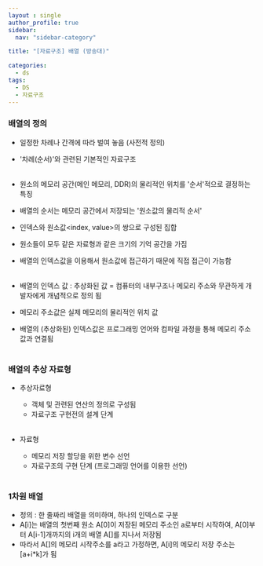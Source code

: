 ```yaml
---
layout : single
author_profile: true
sidebar: 
  nav: "sidebar-category"

title: "[자료구조] 배열 (방송대)"

categories:
  - ds
tags:
  - DS
  - 자료구조
---
```


### 배열의 정의
- 일정한 차례나 간격에 따라 벌여 놓음 (사전적 정의) <br>
- '차례(순서)'와 관련된 기본적인 자료구조<br><br>

- 원소의 메모리 공간(메인 메모리, DDR)의 물리적인 위치를 '순서'적으로 결정하는 특징<br>
- 배열의 순서는 메모리 공간에서 저장되는 '원소값의 물리적 순서'<br>
- 인덱스와 원소값<index, value>의 쌍으로 구성된 집합<br>
- 원소들이 모두 같은 자료형과 같은 크기의 기억 공간을 가짐<br>
- 배열의 인덱스값을 이용해서 원소값에 접근하기 때문에 직접 접근이 가능함<br><br>

- 배열의 인덱스 값 : 추상화된 값 = 컴퓨터의 내부구조나 메모리 주소와 무관하게 개발자에게 개념적으로 정의 됨<br>
- 메모리 주소값은 실제 메모리의 물리적인 위치 값<br>
- 배열의 (추상화된) 인덱스값은 프로그래밍 언어와 컴파일 과정을 통해 메모리 주소값과 연결됨<br><br>

### 배열의 추상 자료형
- 추상자료형<br>
	- 객체 및 관련된 연산의 정의로 구성됨<br>
	- 자료구조 구현전의 설계 단계<br><br>

- 자료형<br>
	- 메모리 저장 할당을 위한 변수 선언<br>
	- 자료구조의 구현 단계 (프로그래밍 언어를 이용한 선언)<br><br>

### 1차원 배열
 - 정의 : 한 줄짜리 배열을 의미하며, 하나의 인덱스로 구분<br>
 - A[i]는 배열의  첫번째 원소 A[0]이 저장된 메모리 주소인 a로부터 시작하여, A[0]부터 A[i-1]개까지의 i개의 배열 A[]를 지나서 저장됨<br>
 - 따라서 A[]의 메모리 시작주소를 a라고 가정하면, A[i]의 메모리 저장 주소는 [a+i*k]가 됨<br><br>
